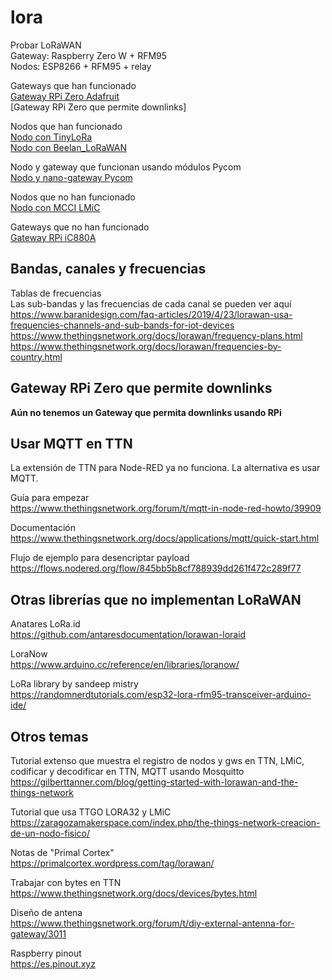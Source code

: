# lora

Probar LoRaWAN  
Gateway: Raspberry Zero W + RFM95  
Nodos: ESP8266 + RFM95 + relay  

Gateways que han funcionado  
[Gateway RPi Zero Adafruit](./temas/gw_rpi_adafruit.md)  
[Gateway RPi Zero que permite downlinks]  

Nodos que han funcionado  
[Nodo con TinyLoRa](./temas/nodo_tinylora.md)  
[Nodo con Beelan_LoRaWAN](./temas/nodo_beelan.md)  

Nodo y gateway que funcionan usando módulos Pycom  
[Nodo y nano-gateway Pycom](./temas/modulos_pycom.md)  

Nodos que no han funcionado  
[Nodo con MCCI LMiC](./temas/nodo_mcci_lmic.md)  

Gateways que no han funcionado  
[Gateway RPi iC880A](./temas/gw_rpi_ic880a.md)  

## Bandas, canales y frecuencias
Tablas de frecuencias  
Las sub-bandas y las frecuencias de cada canal se pueden ver aquí  
https://www.baranidesign.com/faq-articles/2019/4/23/lorawan-usa-frequencies-channels-and-sub-bands-for-iot-devices  
https://www.thethingsnetwork.org/docs/lorawan/frequency-plans.html  
https://www.thethingsnetwork.org/docs/lorawan/frequencies-by-country.html  

## Gateway RPi Zero que permite downlinks
**Aún no tenemos un Gateway que permita downlinks usando RPi**  

## Usar MQTT en TTN
La extensión de TTN para Node-RED ya no funciona. La alternativa es usar MQTT.  

Guía para empezar  
https://www.thethingsnetwork.org/forum/t/mqtt-in-node-red-howto/39909  

Documentación  
https://www.thethingsnetwork.org/docs/applications/mqtt/quick-start.html  

Flujo de ejemplo para desencriptar payload  
https://flows.nodered.org/flow/845bb5b8cf788939dd261f472c289f77  

## Otras librerías que no implementan LoRaWAN
Anatares LoRa.id  
https://github.com/antaresdocumentation/lorawan-loraid  

LoraNow  
https://www.arduino.cc/reference/en/libraries/loranow/  

LoRa library by sandeep mistry  
https://randomnerdtutorials.com/esp32-lora-rfm95-transceiver-arduino-ide/  

## Otros temas
Tutorial extenso que muestra el registro de nodos y gws en TTN, 
LMiC, codificar y decodificar en TTN, MQTT usando Mosquitto  
https://gilberttanner.com/blog/getting-started-with-lorawan-and-the-things-network  

Tutorial que usa TTGO LORA32 y LMiC  
https://zaragozamakerspace.com/index.php/the-things-network-creacion-de-un-nodo-fisico/  

Notas de "Primal Cortex"  
https://primalcortex.wordpress.com/tag/lorawan/  

Trabajar con bytes en TTN  
https://www.thethingsnetwork.org/docs/devices/bytes.html  

Diseño de antena  
https://www.thethingsnetwork.org/forum/t/diy-external-antenna-for-gateway/3011  

Raspberry pinout  
https://es.pinout.xyz  
